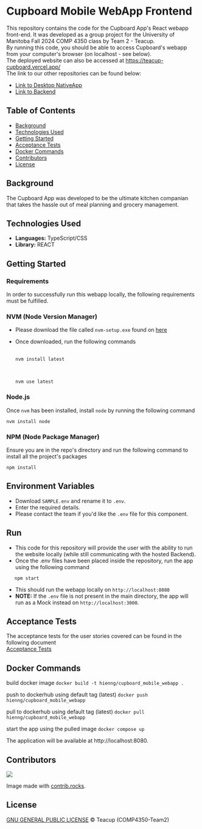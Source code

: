 # Cupboard Mobile WebApp Frontend
This repository contains the code for the Cupboard App's React webapp front-end. It was developed as a group project for the University of Manitoba Fall 2024 COMP 4350 class by Team 2 - Teacup.
<br>By running this code, you should be able to access Cupboard's webapp from your computer's browser (on localhost - see below). <br>
The deployed website can also be accessed at https://teacup-cupboard.vercel.app/
<br>The link to our other repositories can be found below:
- [Link to Desktop NativeApp](https://github.com/COMP4350-Team2/Desktop-WebApp) <br/>
- [Link to Backend](https://github.com/COMP4350-Team2/Backend)

## Table of Contents
- [Background](#background)
- [Technologies Used](#technologies-used)
- [Getting Started](#getting-started)
- [Acceptance Tests](#acceptance-tests)
- [Docker Commands](#docker-commands)
- [Contributors](#contributors)
- [License](#license)

## Background
The Cupboard App was developed to be the ultimate kitchen companian that takes the hassle out of meal planning and grocery management.

## Technologies Used

- **Languages:** TypeScript/CSS
- **Library:** REACT

## Getting Started

### Requirements
In order to successfully run this webapp locally, the following requirements must be fulfilled.
### NVM (Node Version Manager)

- Please download the file called `nvm-setup.exe` found on [here](https://github.com/coreybutler/nvm-windows/releases)
- Once downloaded, run the following commands<br><br>
  ```
  nvm install latest
  ```
  <br>
  
  ```
  nvm use latest
  ```


### Node.js
Once `nvm` has been installed, install `node` by running the following command
```
nvm install node
```


### NPM (Node Package Manager)

Ensure you are in the repo's directory and run the following command to install all the project's packages<br>
```
npm install
```

## Environment Variables

- Download `SAMPLE.env` and rename it to `.env`.
- Enter the required details.
- Please contact the team if you'd like the `.env` file for this component.

## Run

- This code for this repository will provide the user with the ability to run the website locally (while still communicating with the hosted Backend).
- Once the .env files have been placed inside the repository, run the app using the following command
 ```
    npm start
```

- This should run the webapp locally on `http://localhost:8080` 
- **NOTE:** If the `.env` file is not present in the main directory, the app will run as a Mock instead on `http://localhost:3000`.

## Acceptance Tests
The acceptance tests for the user stories covered can be found in the following document <br>
[Acceptance Tests](ACCEPTANCE_TESTS.md)

## Docker Commands

build docker image
`docker build -t hienng/cupboard_mobile_webapp .`

push to dockerhub using default tag (latest)
`docker push hienng/cupboard_mobile_webapp`

pull to dockerhub using default tag (latest)
`docker pull hienng/cupboard_mobile_webapp`

start the app using the pulled image
`docker compose up`

The application will be available at http://localhost:8080.

## Contributors
<a href="https://github.com/COMP4350-Team2/Mobile-Webapp/graphs/contributors">
  <img src="https://contrib.rocks/image?repo=COMP4350-Team2/Mobile-Webapp" />
</a>

Image made with [contrib.rocks](https://contrib.rocks).

## License
[GNU GENERAL PUBLIC LICENSE](LICENSE) © Teacup (COMP4350-Team2)